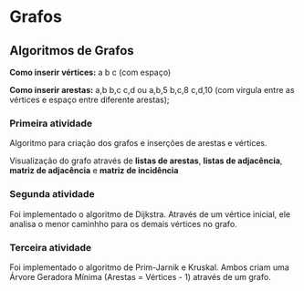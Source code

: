 # Grafos
## Algoritmos de Grafos

**Como inserir vértices:** a b c (com espaço)

**Como inserir arestas:** a,b b,c c,d ou a,b,5 b,c,8 c,d,10 (com virgula entre as vértices e espaço entre diferente arestas);

### Primeira atividade
Algoritmo para criação dos grafos e inserções de arestas e vértices.

Visualização do grafo através de **listas de arestas**, **listas de adjacência**, **matriz de adjacência** e **matriz de incidência**

### Segunda atividade
Foi implementado o algoritmo de Dijkstra. Através de um vértice inicial, ele analisa o menor caminhho para os demais vértices no grafo.

### Terceira atividade
Foi implementado o algoritmo de Prim-Jarnik e Kruskal. Ambos criam uma Árvore Geradora Mínima (Arestas = Vértices - 1) através de um grafo.

